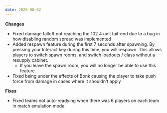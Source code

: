 ```yaml
---
date: 2025-08-02
---
```


**Changes**

* Fixed damage falloff not reaching the 102.4 unit tail-end due to a bug in how disabling random spread was implemented
* Added respawn feature during the first 7 seconds after spawning. By pressing your Interact key during this time, you will respawn. This allows players to switch spawn rooms, and switch loadouts / class without a resupply cabinet.
  * If you leave the spawn room, you will no longer be able to use this feature.
* Fixed being under the effects of Bonk causing the player to take push force from damage in cases where it shouldn't apply

**Fixes**

* Fixed teams not auto-readying when there was 6 players on each team in match emulation mode
